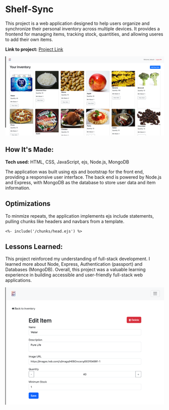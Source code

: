# Shelf-Sync
This project is a web application designed to help users organize and synchronize their personal inventory across multiple devices. It provides a frontend for managing items, tracking stock, quantities, and allowing useres to add their own items.

**Link to project:** [Project Link](https://shelf-sync-a8f3efcb845b.herokuapp.com/)

![Project HomePage](/public/img/home.png)

## How It's Made:

**Tech used:** HTML, CSS, JavaScript, ejs, Node.js, MongoDB

The application was built using ejs and bootstrap for the front end, providing a responsive user interface. The back end is powered by Node.js and Express, with MongoDB as the database to store user data and item information.

## Optimizations
To minmize repeats, the application implements ejs include statements, pulling chunks like headers and navbars from a template.
```ejs
<%- include('/chunks/head.ejs') %>
```

## Lessons Learned:

This project reinforced my understanding of full-stack development. I learned more about Node, Express, Authentication (passport) and Databases (MongoDB). Overall, this project was a valuable learning experience in building accessible and user-friendly full-stack web applications.

![Project Edit Page](/public/img/edit.png)